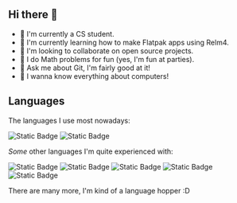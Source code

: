 ## Hi there 👋

<!--
**tiago-vargas/tiago-vargas** is a ✨ _special_ ✨ repository because its `README.md` (this file) appears on your GitHub profile.

Here are some ideas to get you started:

- 🔭 I’m currently working on ...
- 🌱 I’m currently learning ...
- 👯 I’m looking to collaborate on ...
- 🤔 I’m looking for help with ...
- 💬 Ask me about ...
- 📫 How to reach me: ...
- 😄 Pronouns: ...
- ⚡ Fun fact: ...
-->

- 🔭 I'm currently a CS student.
- 🌱 I'm currently learning how to make Flatpak apps using Relm4.
- 👯 I'm looking to collaborate on open source projects.
- 🥧 I do Math problems for fun (yes, I'm fun at parties).
- 💬 Ask me about Git, I'm fairly good at it!
- 🐧 I wanna know everything about computers!


## Languages

The languages I use most nowadays:

![Static Badge](https://img.shields.io/badge/Rust-darkred?style=for-the-badge&logo=Rust&logoColor=white)
![Static Badge](https://img.shields.io/badge/C-cornflowerblue?style=for-the-badge&logo=C&logoColor=white)

_Some_ other languages I'm quite experienced with:

![Static Badge](https://img.shields.io/badge/Swift-red?style=for-the-badge&logo=Swift&logoColor=white)
![Static Badge](https://img.shields.io/badge/Python-yellow?style=for-the-badge&logo=Python&logoColor=white)
![Static Badge](https://img.shields.io/badge/Lua-midnightblue?style=for-the-badge&logo=Lua&logoColor=white)
![Static Badge](https://img.shields.io/badge/C%23-rebeccapurple?style=for-the-badge&logo=C%23&logoColor=white)
![Static Badge](https://img.shields.io/badge/F%23-blue?style=for-the-badge&logo=F%23&logoColor=white)

There are many more, I'm kind of a language hopper :D
